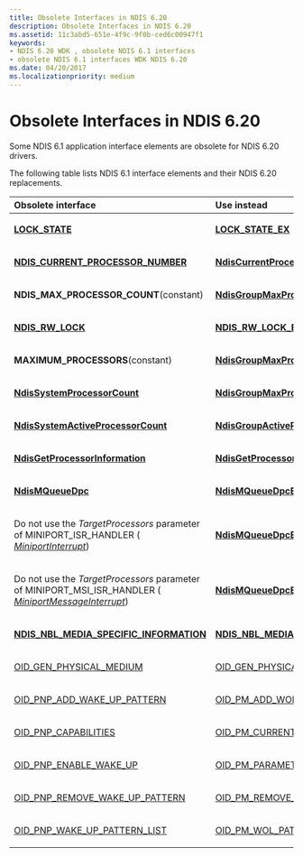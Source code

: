 ```yaml
---
title: Obsolete Interfaces in NDIS 6.20
description: Obsolete Interfaces in NDIS 6.20
ms.assetid: 11c3abd5-651e-4f9c-9f0b-ced6c00947f1
keywords:
- NDIS 6.20 WDK , obsolete NDIS 6.1 interfaces
- obsolete NDIS 6.1 interfaces WDK NDIS 6.20
ms.date: 04/20/2017
ms.localizationpriority: medium
---
```


# Obsolete Interfaces in NDIS 6.20





Some NDIS 6.1 application interface elements are obsolete for NDIS 6.20 drivers.

The following table lists NDIS 6.1 interface elements and their NDIS 6.20 replacements.

<table>
<colgroup>
<col width="50%" />
<col width="50%" />
</colgroup>
<thead>
<tr class="header">
<th align="left">Obsolete interface</th>
<th align="left">Use instead</th>
</tr>
</thead>
<tbody>
<tr class="odd">
<td align="left"><p><a href="/windows-hardware/drivers/ddi/ndis/ns-ndis-_lock_state" data-raw-source="[&lt;strong&gt;LOCK_STATE&lt;/strong&gt;](/windows-hardware/drivers/ddi/ndis/ns-ndis-_lock_state)"><strong>LOCK_STATE</strong></a></p></td>
<td align="left"><p><a href="/windows-hardware/drivers/ddi/ndis/ns-ndis-_lock_state_ex" data-raw-source="[&lt;strong&gt;LOCK_STATE_EX&lt;/strong&gt;](/windows-hardware/drivers/ddi/ndis/ns-ndis-_lock_state_ex)"><strong>LOCK_STATE_EX</strong></a></p></td>
</tr>
<tr class="even">
<td align="left"><p><a href="/windows-hardware/drivers/network/ndis-current-processor-number" data-raw-source="[&lt;strong&gt;NDIS_CURRENT_PROCESSOR_NUMBER&lt;/strong&gt;](/windows-hardware/drivers/ddi/ndis/nf-ndis-ndiscurrentprocessorindex)"><strong>NDIS_CURRENT_PROCESSOR_NUMBER</strong></a></p></td>
<td align="left"><p><a href="/windows-hardware/drivers/ddi/ndis/nf-ndis-ndiscurrentprocessorindex" data-raw-source="[&lt;strong&gt;NdisCurrentProcessorIndex&lt;/strong&gt;](/windows-hardware/drivers/ddi/ndis/nf-ndis-ndiscurrentprocessorindex)"><strong>NdisCurrentProcessorIndex</strong></a></p></td>
</tr>
<tr class="odd">
<td align="left"><p><strong>NDIS_MAX_PROCESSOR_COUNT</strong>(constant)</p></td>
<td align="left"><p><a href="/windows-hardware/drivers/ddi/ndis/nf-ndis-ndisgroupmaxprocessorcount" data-raw-source="[&lt;strong&gt;NdisGroupMaxProcessorCount&lt;/strong&gt;](/windows-hardware/drivers/ddi/ndis/nf-ndis-ndisgroupmaxprocessorcount)"><strong>NdisGroupMaxProcessorCount</strong></a></p></td>
</tr>
<tr class="even">
<td align="left"><p><a href="/windows-hardware/drivers/ddi/ndis/ns-ndis-_ndis_rw_lock" data-raw-source="[&lt;strong&gt;NDIS_RW_LOCK&lt;/strong&gt;](/windows-hardware/drivers/ddi/ndis/ns-ndis-_ndis_rw_lock)"><strong>NDIS_RW_LOCK</strong></a></p></td>
<td align="left"><p><a href="/previous-versions/windows/hardware/drivers/ff567279(v=vs.85)" data-raw-source="[&lt;strong&gt;NDIS_RW_LOCK_EX&lt;/strong&gt;](/previous-versions/windows/hardware/drivers/ff567279(v=vs.85))"><strong>NDIS_RW_LOCK_EX</strong></a></p></td>
</tr>
<tr class="odd">
<td align="left"><p><strong>MAXIMUM_PROCESSORS</strong>(constant)</p></td>
<td align="left"><p><a href="/windows-hardware/drivers/ddi/ndis/nf-ndis-ndisgroupmaxprocessorcount" data-raw-source="[&lt;strong&gt;NdisGroupMaxProcessorCount&lt;/strong&gt;](/windows-hardware/drivers/ddi/ndis/nf-ndis-ndisgroupmaxprocessorcount)"><strong>NdisGroupMaxProcessorCount</strong></a></p></td>
</tr>
<tr class="even">
<td align="left"><p><a href="/windows-hardware/drivers/ddi/ndis/nf-ndis-ndissystemprocessorcount" data-raw-source="[&lt;strong&gt;NdisSystemProcessorCount&lt;/strong&gt;](/windows-hardware/drivers/ddi/ndis/nf-ndis-ndissystemprocessorcount)"><strong>NdisSystemProcessorCount</strong></a></p></td>
<td align="left"><p><a href="/windows-hardware/drivers/ddi/ndis/nf-ndis-ndisgroupmaxprocessorcount" data-raw-source="[&lt;strong&gt;NdisGroupMaxProcessorCount&lt;/strong&gt;](/windows-hardware/drivers/ddi/ndis/nf-ndis-ndisgroupmaxprocessorcount)"><strong>NdisGroupMaxProcessorCount</strong></a></p></td>
</tr>
<tr class="odd">
<td align="left"><p><a href="/windows-hardware/drivers/ddi/ndis/nf-ndis-ndissystemactiveprocessorcount" data-raw-source="[&lt;strong&gt;NdisSystemActiveProcessorCount&lt;/strong&gt;](/windows-hardware/drivers/ddi/ndis/nf-ndis-ndissystemactiveprocessorcount)"><strong>NdisSystemActiveProcessorCount</strong></a></p></td>
<td align="left"><p><a href="/windows-hardware/drivers/ddi/ndis/nf-ndis-ndisgroupactiveprocessorcount" data-raw-source="[&lt;strong&gt;NdisGroupActiveProcessorCount&lt;/strong&gt;](/windows-hardware/drivers/ddi/ndis/nf-ndis-ndisgroupactiveprocessorcount)"><strong>NdisGroupActiveProcessorCount</strong></a></p></td>
</tr>
<tr class="even">
<td align="left"><p><a href="/windows-hardware/drivers/ddi/ndis/nf-ndis-ndisgetprocessorinformation" data-raw-source="[&lt;strong&gt;NdisGetProcessorInformation&lt;/strong&gt;](/windows-hardware/drivers/ddi/ndis/nf-ndis-ndisgetprocessorinformation)"><strong>NdisGetProcessorInformation</strong></a></p></td>
<td align="left"><p><a href="/windows-hardware/drivers/ddi/ndis/nf-ndis-ndisgetprocessorinformationex" data-raw-source="[&lt;strong&gt;NdisGetProcessorInformationEx&lt;/strong&gt;](/windows-hardware/drivers/ddi/ndis/nf-ndis-ndisgetprocessorinformationex)"><strong>NdisGetProcessorInformationEx</strong></a></p></td>
</tr>
<tr class="odd">
<td align="left"><p><a href="/windows-hardware/drivers/ddi/ndis/nf-ndis-ndismqueuedpc" data-raw-source="[&lt;strong&gt;NdisMQueueDpc&lt;/strong&gt;](/windows-hardware/drivers/ddi/ndis/nf-ndis-ndismqueuedpc)"><strong>NdisMQueueDpc</strong></a></p></td>
<td align="left"><p><a href="/windows-hardware/drivers/ddi/ndis/nf-ndis-ndismqueuedpcex" data-raw-source="[&lt;strong&gt;NdisMQueueDpcEx&lt;/strong&gt;](/windows-hardware/drivers/ddi/ndis/nf-ndis-ndismqueuedpcex)"><strong>NdisMQueueDpcEx</strong></a></p></td>
</tr>
<tr class="even">
<td align="left"><p>Do not use the <em>TargetProcessors</em> parameter of MINIPORT_ISR_HANDLER ( <a href="/windows-hardware/drivers/ddi/ndis/nc-ndis-miniport_isr" data-raw-source="[&lt;em&gt;MiniportInterrupt&lt;/em&gt;](/windows-hardware/drivers/ddi/ndis/nc-ndis-miniport_isr)"><em>MiniportInterrupt</em></a>)</p></td>
<td align="left"><p><a href="/windows-hardware/drivers/ddi/ndis/nf-ndis-ndismqueuedpcex" data-raw-source="[&lt;strong&gt;NdisMQueueDpcEx&lt;/strong&gt;](/windows-hardware/drivers/ddi/ndis/nf-ndis-ndismqueuedpcex)"><strong>NdisMQueueDpcEx</strong></a></p></td>
</tr>
<tr class="odd">
<td align="left"><p>Do not use the <em>TargetProcessors</em> parameter of MINIPORT_MSI_ISR_HANDLER ( <a href="/windows-hardware/drivers/ddi/ndis/nc-ndis-miniport_message_interrupt" data-raw-source="[&lt;em&gt;MiniportMessageInterrupt&lt;/em&gt;](/windows-hardware/drivers/ddi/ndis/nc-ndis-miniport_message_interrupt)"><em>MiniportMessageInterrupt</em></a>)</p></td>
<td align="left"><p><a href="/windows-hardware/drivers/ddi/ndis/nf-ndis-ndismqueuedpcex" data-raw-source="[&lt;strong&gt;NdisMQueueDpcEx&lt;/strong&gt;](/windows-hardware/drivers/ddi/ndis/nf-ndis-ndismqueuedpcex)"><strong>NdisMQueueDpcEx</strong></a></p></td>
</tr>
<tr class="even">
<td align="left"><p><a href="/windows-hardware/drivers/ddi/ndis/ns-ndis-_ndis_nbl_media_media_specific_information" data-raw-source="[&lt;strong&gt;NDIS_NBL_MEDIA_SPECIFIC_INFORMATION&lt;/strong&gt;](/windows-hardware/drivers/ddi/ndis/ns-ndis-_ndis_nbl_media_media_specific_information)"><strong>NDIS_NBL_MEDIA_SPECIFIC_INFORMATION</strong></a></p></td>
<td align="left"><p><a href="/windows-hardware/drivers/ddi/ndis/ns-ndis-_ndis_nbl_media_specific_information_ex" data-raw-source="[&lt;strong&gt;NDIS_NBL_MEDIA_SPECIFIC_INFORMATION_EX&lt;/strong&gt;](/windows-hardware/drivers/ddi/ndis/ns-ndis-_ndis_nbl_media_specific_information_ex)"><strong>NDIS_NBL_MEDIA_SPECIFIC_INFORMATION_EX</strong></a></p></td>
</tr>
<tr class="odd">
<td align="left"><p><a href="/windows-hardware/drivers/network/oid-gen-physical-medium" data-raw-source="[OID_GEN_PHYSICAL_MEDIUM](./oid-gen-physical-medium.md)">OID_GEN_PHYSICAL_MEDIUM</a></p></td>
<td align="left"><p><a href="/windows-hardware/drivers/network/oid-gen-physical-medium-ex" data-raw-source="[OID_GEN_PHYSICAL_MEDIUM_EX](./oid-gen-physical-medium-ex.md)">OID_GEN_PHYSICAL_MEDIUM_EX</a></p></td>
</tr>
<tr class="even">
<td align="left"><p><a href="/windows-hardware/drivers/network/oid-pnp-add-wake-up-pattern" data-raw-source="[OID_PNP_ADD_WAKE_UP_PATTERN](./oid-pnp-add-wake-up-pattern.md)">OID_PNP_ADD_WAKE_UP_PATTERN</a></p></td>
<td align="left"><p><a href="/windows-hardware/drivers/network/oid-pm-add-wol-pattern" data-raw-source="[OID_PM_ADD_WOL_PATTERN](./oid-pm-add-wol-pattern.md)">OID_PM_ADD_WOL_PATTERN</a></p></td>
</tr>
<tr class="odd">
<td align="left"><p><a href="/windows-hardware/drivers/network/oid-pnp-capabilities" data-raw-source="[OID_PNP_CAPABILITIES](./oid-pnp-capabilities.md)">OID_PNP_CAPABILITIES</a></p></td>
<td align="left"><p><a href="/windows-hardware/drivers/network/oid-pm-current-capabilities" data-raw-source="[OID_PM_CURRENT_CAPABILITIES](./oid-pm-current-capabilities.md)">OID_PM_CURRENT_CAPABILITIES</a></p></td>
</tr>
<tr class="even">
<td align="left"><p><a href="/windows-hardware/drivers/network/oid-pnp-enable-wake-up" data-raw-source="[OID_PNP_ENABLE_WAKE_UP](./oid-pnp-enable-wake-up.md)">OID_PNP_ENABLE_WAKE_UP</a></p></td>
<td align="left"><p><a href="/windows-hardware/drivers/network/oid-pm-parameters" data-raw-source="[OID_PM_PARAMETERS](./oid-pm-parameters.md)">OID_PM_PARAMETERS</a></p></td>
</tr>
<tr class="odd">
<td align="left"><p><a href="/windows-hardware/drivers/network/oid-pnp-remove-wake-up-pattern" data-raw-source="[OID_PNP_REMOVE_WAKE_UP_PATTERN](./oid-pnp-remove-wake-up-pattern.md)">OID_PNP_REMOVE_WAKE_UP_PATTERN</a></p></td>
<td align="left"><p><a href="/windows-hardware/drivers/network/oid-pm-remove-wol-pattern" data-raw-source="[OID_PM_REMOVE_WOL_PATTERN](./oid-pm-remove-wol-pattern.md)">OID_PM_REMOVE_WOL_PATTERN</a></p></td>
</tr>
<tr class="even">
<td align="left"><p><a href="/windows-hardware/drivers/network/oid-pnp-wake-up-pattern-list" data-raw-source="[OID_PNP_WAKE_UP_PATTERN_LIST](./oid-pnp-wake-up-pattern-list.md)">OID_PNP_WAKE_UP_PATTERN_LIST</a></p></td>
<td align="left"><p><a href="/windows-hardware/drivers/network/oid-pm-wol-pattern-list" data-raw-source="[OID_PM_WOL_PATTERN_LIST](./oid-pm-wol-pattern-list.md)">OID_PM_WOL_PATTERN_LIST</a></p></td>
</tr>
</tbody>
</table>

 

